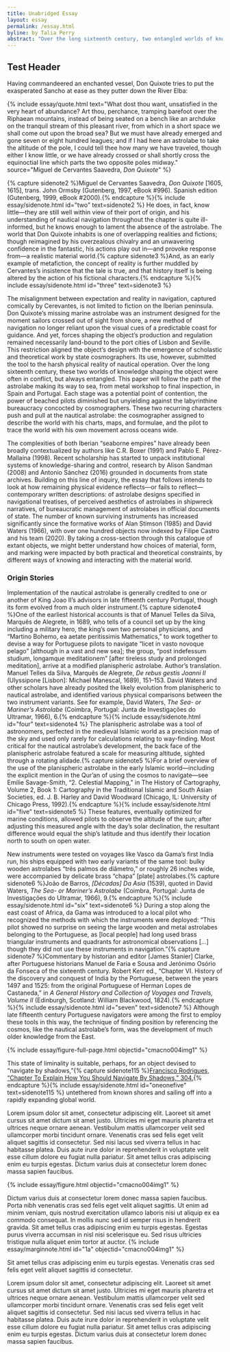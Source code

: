 ```yaml
---
title: Unabridged Essay
layout: essay
permalink: /essay.html
byline: by Talia Perry
abstract: "Over the long sixteenth century, two entangled worlds of knowledge shaped the production of the Iberian mariner's astrolabe. This paper will follow the path of the astrolabe making its way to sea, from metal workshop to final inspection, in Spain and Portugal. At each stage, two recurring characters push and pull at the nautical astrolabe: the cosmographer assigned to describe the world with his charts, maps, and formulae, and the pilot to trace the world with his own movement across oceans wide. This paper looks at at the ways that remaining physical evidence reflects, or fails to reflect, historic written descriptions of the astrolabe (navigational treatises, shipwreck tales, official documents of state), to begin to understand how choices of material, form, and marking were impacted by both practical and theoretical constraints, by different ways of knowing and interacting with the material world."
---
```


## Test Header

Having commandeered an enchanted vessel, Don Quixote tries to put the exasperated Sancho at ease as they putter down the River Elba:

{% include essay/quote.html text="What dost thou want, unsatisfied in the very heart of abundance? Art thou, perchance, tramping barefoot over the Riphaean mountains, instead of being seated on a bench like an archduke on the tranquil stream of this pleasant river, from which in a short space we shall come out upon the broad sea? But we must have already emerged and gone seven or eight hundred leagues; and if I had here an astrolabe to take the altitude of the pole, I could tell thee how many we have traveled, though either I know little, or we have already crossed or shall shortly cross the equinoctial line which parts the two opposite poles midway." source="Miguel de Cervantes Saavedra, <i>Don Quixote</i>" %}

{% capture sidenote2 %}Miguel de Cervantes Saavedra, <i>Don Quixote</i> [1605, 1615], trans. John Ormsby (Gutenberg, 1997, eBook #996). Spanish edition (Gutenberg, 1999, eBook #2000).{% endcapture %}{% include essay/sidenote.html id="two" text=sidenote2 %} He does, in fact, know little—they are still well within view of their port of origin, and his understanding of nautical navigation throughout the chapter is quite ill-informed, but he knows enough to lament the absence of the astrolabe. The world that Don Quixote inhabits is one of overlapping realities and fictions; though reimagined by his overzealous chivalry and an unwavering confidence in the fantastic, his actions play out in—and provoke response from—a realistic material world.{% capture sidenote3 %}And, as an early example of metafiction, the concept of reality is further muddled by Cervantes’s insistence that the tale is true, and that history itself is being altered by the action of his fictional characters.{% endcapture %}{% include essay/sidenote.html id="three" text=sidenote3 %} 

The misalignment between expectation and reality in navigation, captured comically by Cerevantes, is not limited to fiction on the Iberian peninsula. Don Quixote’s missing marine astrolabe was an instrument designed for the moment sailors crossed out of sight from shore, a new method of navigation no longer reliant upon the visual cues of a predictable coast for guidance. And yet, forces shaping the object’s production and regulation remained necessarily land-bound to the port cities of Lisbon and Seville. This restriction aligned the object’s design with the emergence of scholastic and theoretical work by state cosmographers. Its use, however, submitted the tool to the harsh physical reality of nautical operation. Over the long sixteenth century, these two worlds of knowledge shaping the object were often in conflict, but always entangled. This paper will follow the path of the astrolabe making its way to sea, from metal workshop to final inspection, in Spain and Portugal. Each stage was a potential point of contention, the power of beached pilots diminished but unyielding against the labyrinthine bureaucracy concocted by cosmographers. These two recurring characters push and pull at the nautical astrolabe: the cosmographer assigned to describe the world with his charts, maps, and formulae, and the pilot to trace the world with his own movement across oceans wide.

The complexities of both Iberian “seaborne empires” have already been broadly contextualized by authors like C.R. Boxer (1991) and Pablo E. Pérez-Mallaína (1998). Recent scholarship has started to unpack institutional systems of knowledge-sharing and control, research by Alison Sandman (2008) and Antonio Sánchez (2016) grounded in documents from state archives. Building on this line of inquiry, the essay that follows intends to look at how remaining physical evidence reflects—or fails to reflect—contemporary written descriptions: of astrolabe designs specified in navigational treatises, of perceived aesthetics of astrolabes in shipwreck narratives, of bureaucratic management of astrolabes in official documents of state. The number of known surviving instruments has increased significantly since the formative works of Alan Stimson (1985) and David Waters (1966), with over one hundred objects now indexed by Filipe Castro and his team (2020). By taking a cross-section through this catalogue of extant objects, we might better understand how choices of material, form, and marking were impacted by both practical and theoretical constraints, by different ways of knowing and interacting with the material world.

### Origin Stories

Implementation of the nautical astrolabe is generally credited to one or another of King Joao II’s advisors in late fifteenth century Portugal, though its form evolved from a much older instrument.{% capture sidenote4 %}One of the earliest historical accounts is that of Manuel Telles da Silva, Marquês de Alegrete, in 1689, who tells of a council set up by the king including a military hero, the king’s own two personal physicians, and “Martino Bohemo, ea aetate peritissimis Mathematics,” to work together to devise a way for Portuguese pilots to navigate “licet in vasto novoque pelago” [although in a vast and new sea]; the group, “post indefessum studium, longamque meditationem” [after tireless study and prolonged meditation], arrive at a modified planispheric astrolabe. Author’s translation. Manuel Telles da Silva, Marquês de Alegrete, <i>De rebus gestis Joanni II</i> (Ulyssipone [Lisbon]: Michael Manescal, 1689), 151–153. David Waters and other scholars have already posited the likely evolution from planispheric to nautical astrolabe, and identified various physical comparisons between the two instrument variants. See for example, David Waters, <i>The Sea- or Mariner’s Astrolabe</i> (Coimbra, Portugal: Junta de Investigações do Ultramar, 1966), 6.{% endcapture %}{% include essay/sidenote.html id="four" text=sidenote4 %} The planispheric astrolabe was a tool of astronomers, perfected in the medieval Islamic world as a precision map of the sky and used only rarely for calculations relating to way-finding. Most critical for the nautical astrolabe’s development, the back face of the planispheric astrolabe featured a scale for measuring altitude, sighted through a rotating alidade.{% capture sidenote5 %}For a brief overview of the use of the planispheric astrolabe in the early Islamic world—including the explicit mention in the Qur’an of using the cosmos to navigate—see Emilie Savage-Smith, “2. Celestial Mapping,” in The History of Cartography, Volume 2, Book 1: Cartography in the Traditional Islamic and South Asian Societies, ed. J. B. Harley and David Woodward (Chicago, IL: University of Chicago Press, 1992).{% endcapture %}{% include essay/sidenote.html id="five" text=sidenote5 %} These features, eventually optimized for marine conditions, allowed pilots to observe the altitude of the sun; after adjusting this measured angle with the day’s solar declination, the resultant difference would equal the ship’s latitude and thus identify their location north to south on open water.

New instruments were tested on voyages like Vasco da Gama’s first India run, his ships equipped with two early variants of the same tool: bulky wooden astrolabes “três palmos de diâmetro,” or roughly 26 inches wide, were accompanied by delicate brass “chapa” [plate] astrolabes.{% capture sidenote6 %}João de Barros, <i>[Décadas] Da Asia</i> (1539), quoted in David Waters, <i>The Sea- or Mariner’s Astrolabe</i> (Coimbra, Portugal: Junta de Investigações do Ultramar, 1966), 9.{% endcapture %}{% include essay/sidenote.html id="six" text=sidenote6 %} During a stop along the east coast of Africa, da Gama was introduced to a local pilot who recognized the methods with which the instruments were deployed: “This pilot showed no surprise on seeing the large wooden and metal astrolabes belonging to the Portuguese, as [local people] had long used brass triangular instruments and quadrants for astronomical observations [...] though they did not use these instruments in navigation.”{% capture sidenote7 %}Commentary by historian and editor [James Stanier] Clarke, after Portuguese historians Manuel de Faria e Sousa and Jerónimo Osório da Fonseca of the sixteenth century. Robert Kerr ed., “Chapter VI. History of the discovery and conquest of India by the Portuguese, between the years 1497 and 1525: from the original Portuguese of Herman Lopes de Castaneda,” in <i>A General History and Collection of Voyages and Travels, Volume II</i> (Edinburgh, Scotland: William Blackwood, 1824).{% endcapture %}{% include essay/sidenote.html id="seven" text=sidenote7 %} Although late fifteenth century Portuguese navigators were among the first to employ these tools in this way, the technique of finding position by referencing the cosmos, like the nautical astrolabe’s form, was the development of much older knowledge from the East.

{% include essay/figure-full-page.html objectid="cmacno004img1" %}

This state of liminality is suitable, perhaps, for an object devised to “navigate by shadows,”{% capture sidenote115 %}[Francisco Rodrigues, “Chapter To Explain How You Should Navigate By Shadows,” 304.](./bibliography.html#rodrigues){% endcapture %}{% include essay/sidenote.html id="oneonefive" text=sidenote115 %} untethered from known shores and sailing off into a rapidly expanding global world.

Lorem ipsum dolor sit amet, consectetur adipiscing elit. Laoreet sit amet cursus sit amet dictum sit amet justo. Ultricies mi eget mauris pharetra et ultrices neque ornare aenean. Vestibulum mattis ullamcorper velit sed ullamcorper morbi tincidunt ornare. Venenatis cras sed felis eget velit aliquet sagittis id consectetur. Sed nisi lacus sed viverra tellus in hac habitasse platea. Duis aute irure dolor in reprehenderit in voluptate velit esse cillum dolore eu fugiat nulla pariatur. Sit amet tellus cras adipiscing enim eu turpis egestas. Dictum varius duis at consectetur lorem donec massa sapien faucibus.

{% include essay/figure.html objectid="cmacno004img1" %}

Dictum varius duis at consectetur lorem donec massa sapien faucibus. Porta nibh venenatis cras sed felis eget velit aliquet sagittis. Ut enim ad minim veniam, quis nostrud exercitation ullamco laboris nisi ut aliquip ex ea commodo consequat. In mollis nunc sed id semper risus in hendrerit gravida. Sit amet tellus cras adipiscing enim eu turpis egestas. Egestas purus viverra accumsan in nisl nisi scelerisque eu. Sed risus ultricies tristique nulla aliquet enim tortor at auctor. {% include essay/marginnote.html id="1a" objectid="cmacno004img1" %}

Sit amet tellus cras adipiscing enim eu turpis egestas. Venenatis cras sed felis eget velit aliquet sagittis id consectetur.

Lorem ipsum dolor sit amet, consectetur adipiscing elit. Laoreet sit amet cursus sit amet dictum sit amet justo. Ultricies mi eget mauris pharetra et ultrices neque ornare aenean. Vestibulum mattis ullamcorper velit sed ullamcorper morbi tincidunt ornare. Venenatis cras sed felis eget velit aliquet sagittis id consectetur. Sed nisi lacus sed viverra tellus in hac habitasse platea. Duis aute irure dolor in reprehenderit in voluptate velit esse cillum dolore eu fugiat nulla pariatur. Sit amet tellus cras adipiscing enim eu turpis egestas. Dictum varius duis at consectetur lorem donec massa sapien faucibus.

